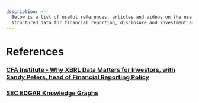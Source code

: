 ```yaml
---
description: >-
  Below is a list of useful references, articles and videos on the use of
  structured data for financial reporting, disclosure and investment analysis.
---
```


# References

### [CFA Institute - Why XBRL Data Matters for Investors, with Sandy Peters, head of Financial Reporting Policy](https://rpc.cfainstitute.org/en/research/surveys/2023/report-on-the-use-and-digitalisation-of-issuer-data)

### [SEC EDGAR Knowledge Graphs](https://files.gitbook.com/v0/b/gitbook-x-prod.appspot.com/o/spaces%2F-MTcBaZfgA6Ge46uqCCB%2Fuploads%2FTTSfJEjC2qkLDgMQidlc%2FSEC-EDGAR-Knowledge%20Graph.pdf?alt=media\&token=18a2df9e-93fe-491e-b7ae-83b017bc4805)

###

###

